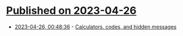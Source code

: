 # [Published on 2023-04-26](index.md)

* [2023-04-26, 00:48:36](https://lobste.rs/s/abnxhd/calculators_codes_hidden_messages) - [Calculators, codes, and hidden messages](https://vintagecomputerstories.blogspot.com/2023/04/calculators-codes-and-hidden-messages.html)
